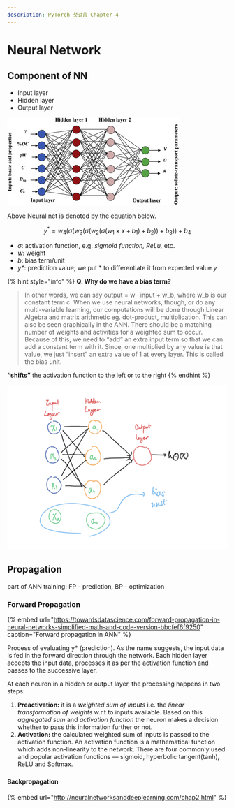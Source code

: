 ```yaml
---
description: PyTorch 첫걸음 Chapter 4
---
```


# Neural Network

## Component of NN

* Input layer
* Hidden layer
* Output layer

![Neural Network Example](.gitbook/assets/image%20%289%29.png)

Above Neural net is denoted by the equation below.

$$
y^* = w_4(\sigma(w_3(\sigma(w_2(\sigma(w_1\times x + b_1)+b_2))+b_3))+b_4
$$

* _σ_: activation function, e.g. _sigmoid function, ReLu,_ etc.
* _w_: weight
* _b_: bias term/unit
* _y\*_: prediction value; we put \* to differentiate it from expected value _y_

{% hint style="info" %}
**Q. Why do we have a bias term?**

> In other words, we can say output = w · input + w\_b, where w\_b is our constant term c. When we use neural networks, though, or do any multi-variable learning, our computations will be done through Linear Algebra and matrix arithmetic eg. dot-product, multiplication. This can also be seen graphically in the ANN. There should be a matching number of weights and activities for a weighted sum to occur. Because of this, we need to “add” an extra input term so that we can add a constant term with it. Since, one multiplied by any value is that value, we just “insert” an extra value of 1 at every layer. This is called the bias unit.

**“shifts”** the activation function to the left or to the right
{% endhint %}

![ANN, with bias unit, b\_1, b\_2, ... &#xC5D0; &#xD574;&#xB2F9;&#xD558;&#xB294; &#xD56D;&#xC774; &#xC5EC;&#xAE30;&#xC11C;&#xB294; x\_0, a\_0](.gitbook/assets/bear_sketch-2x.png)

## Propagation

part of ANN training: FP - prediction, BP - optimization

### Forward Propagation

{% embed url="https://towardsdatascience.com/forward-propagation-in-neural-networks-simplified-math-and-code-version-bbcfef6f9250" caption="Forward propagation in ANN" %}

Process of evaluating y\* \(prediction\). As the name suggests, the input data is fed in the forward direction through the network. Each hidden layer accepts the input data, processes it as per the activation function and passes to the successive layer.

At each neuron in a hidden or output layer, the processing happens in two steps:

1. **Preactivation:** it is a _weighted sum of inputs_ i.e. the _linear transformation of weights_ w.r.t to inputs available. Based on this _aggregated sum_ and _activation function_ the neuron makes a decision whether to pass this information further or not.
2. **Activation:** the calculated weighted sum of inputs is passed to the activation function. An activation function is a mathematical function which adds non-linearity to the network. There are four commonly used and popular activation functions — sigmoid, hyperbolic tangent\(tanh\), ReLU and Softmax.

###  <a id="fe0d"></a>

#### Backpropagation

{% embed url="http://neuralnetworksanddeeplearning.com/chap2.html" %}



